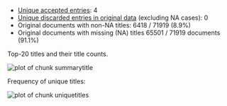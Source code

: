 -   [Unique accepted entries](output.tables/note_dissertation_accepted.csv): 4
-   [Unique discarded entries in original data](output.tables/note_dissertation_discarded.csv) (excluding NA cases): 0
-   Original documents with non-NA titles: 6418 / 71919 (8.9%)
-   Original documents with missing (NA) titles 65501 / 71919 documents
    (91.1%)

Top-20 titles and their title counts.

![plot of chunk
summarytitle](figure/rmd_note_dissertation_summarytitle-1.png)

Frequency of unique titles:

![plot of chunk
uniquetitles](figure/rmd_note_dissertation_uniquetitles-1.png)
